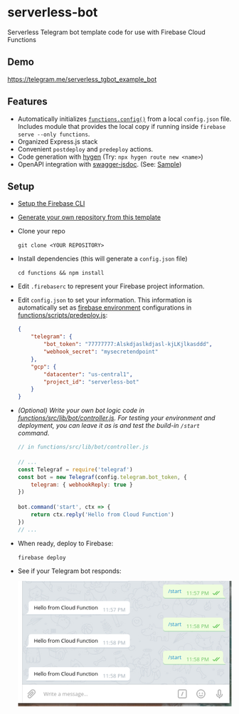 serverless-bot
==============

Serverless Telegram bot template code for use with Firebase Cloud Functions

## Demo
https://telegram.me/serverless_tgbot_example_bot

## Features

- Automatically initializes [`functions.config()`](https://firebase.google.com/docs/functions/config-env) from a local `config.json` file. Includes module that provides the local copy if running inside `firebase serve --only functions`.
- Organized Express.js stack
- Convenient `postdeploy` and `predeploy` actions.
- Code generation with [hygen](https://github.com/jondot/hygen) (Try: `npx hygen route new <name>`)
- OpenAPI integration with [swagger-jsdoc](https://github.com/Surnet/swagger-jsdoc). (See: [Sample](functions/src/lib/languages/route.js))

## Setup

- [Setup the Firebase CLI](https://firebase.google.com/docs/cli)
- [Generate your own repository from this template](https://github.com/au5ton/serverless-bot/generate)
- Clone your repo

    `git clone <YOUR REPOSITORY>`

- Install dependencies (this will generate a `config.json` file)

    `cd functions && npm install`

- Edit `.firebaserc` to represent your Firebase project information.

- Edit `config.json` to set your information. This information is automatically set as [firebase environment](https://firebase.google.com/docs/functions/config-env) configurations in [functions/scripts/predeploy.js](functions/scripts/predeploy.js):

    ```json
    {
        "telegram": {
            "bot_token": "77777777:Alskdjaslkdjasl-kjLKjlkasddd",
            "webhook_secret": "mysecretendpoint"
        },
        "gcp": {
            "datacenter": "us-central1",
            "project_id": "serverless-bot"
        }
    }
    ```
- _(Optional) Write your own bot logic code in [functions/src/lib/bot/controller.js](functions/src/lib/bot/controller.js). For testing your environment and deployment, you can leave it as is and test the build-in `/start` command._

    ```javascript
    // in functions/src/lib/bot/controller.js

    // ...
    const Telegraf = require('telegraf')
    const bot = new Telegraf(config.telegram.bot_token, {
        telegram: { webhookReply: true }
    })

    bot.command('start', ctx => {
        return ctx.reply('Hello from Cloud Function')
    })
    // ...
    ```

- When ready, deploy to Firebase:

    `firebase deploy`

- See if your Telegram bot responds:

    ![demo](img/demo.png)